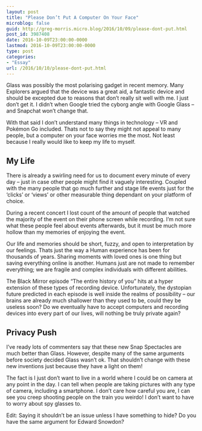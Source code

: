 ```yaml
---
layout: post
title: "Please Don’t Put A Computer On Your Face"
microblog: false
guid: http://greg-morris.micro.blog/2016/10/09/please-dont-put.html
post_id: 3987408
date: 2016-10-09T23:00:00-0000
lastmod: 2016-10-09T23:00:00-0000
type: post
categories:
- "Essay"
url: /2016/10/10/please-dont-put.html
---
```

<!--kg-card-begin: html--><p>Glass was possibly the most polarising gadget in recent memory. Many Explorers argued that the device was a great aid, a fantastic device and should be excepted due to reasons that don’t really sit well with me. I just don’t get it. I didn’t when Google tried the cyborg angle with Google Glass – and Snapchat won’t change that.<br />
With that said I don’t understand many things in technology – VR and Pokémon Go included. Thats not to say they might not appeal to many people, but a computer on your face worries me the most. Not least because I really would like to keep my life to myself.</p>
<h2><strong>My Life</strong></h2>
<p>There is already a swirling need for us to document every minute of every day – just in case other people might find it vaguely interesting. Coupled with the many people that go much further and stage life events just for the ‘clicks’ or ‘views’ or other measurable thing dependant on your platform of choice.</p>
<p>During a recent concert I lost count of the amount of people that watched the majority of the event on their phone screen while recording. I’m not sure what these people feel about events afterwards, but it must be much more hollow than my memories of enjoying the event.</p>
<p>Our life and memories should be short, fuzzy, and open to interpretation by our feelings. Thats just the way a Human experience has been for thousands of years. Sharing moments with loved ones is one thing but saving everything online is another. Humans just are not made to remember everything; we are fragile and complex individuals with different abilities.</p>
<p>The Black Mirror episode “The entire history of you” hits at a hyper extension of these types of recording device. Unfortunately, the dystopian future predicted in each episode is well inside the realms of possibility – our brains are already much shallower than they used to be, could they be useless soon? Do we eventually have to accept computers and recording devices into every part of our lives, will nothing be truly private again?</p>
<h2><strong>Privacy Push</strong></h2>
<p>I’ve ready lots of commenters say that these new Snap Spectacles are much better than Glass. However, despite many of the same arguments before society decided Glass wasn’t ok. That shouldn’t change with these new inventions just because they have a light on them!</p>
<p>The fact is I just don’t want to live in a world where I could be on camera at any point in the day. I can tell when people are taking pictures with any type of camera, including a smartphone. I don’t care how careful you are, I can see you creep shooting people on the train you weirdo! I don’t want to have to worry about spy glasses to.</p>
<p>Edit: Saying it shouldn’t be an issue unless I have something to hide? Do you have the same argument for Edward Snowdon?</p>
<!--kg-card-end: html-->
